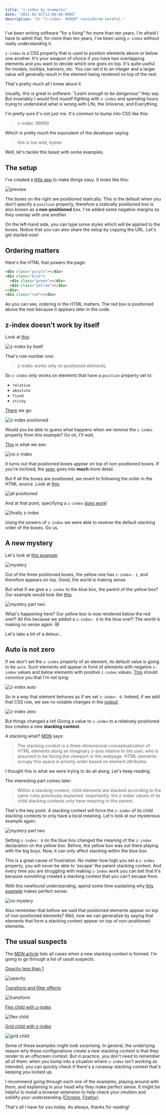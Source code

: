 ```yaml
---
title: "z-index by examples"
date: "2021-02-01T12:00:00.000Z"
description: "Or “z-index: 99999” considered harmful."
---
```


I've been writing software "for a living" for more than ten years. I'm
afraid I have to admit that, for more than ten years, I've been using
`z-index` without really understanding it.

`z-index` is a CSS property that is used to position elements above or
below one another. It's your weapon of choice if you have two overlapping
elements and you want to decide which one goes on top. It's quite useful
for modals, tooltips, banners, etc. You can set it to an integer and a
larger value will generally result in the element being rendered on top of
the rest.

That's pretty much all I knew about it.

Usually, this is great in software: _"Learn enough to be dangerous"_ they
say. But invariably I would find myself fighting with `z-index` and
spending hours trying to understand what is wrong with Life, the Universe,
and Everything.

I'm pretty sure it's not just me. It's common to bump into CSS like this:

> z-index: 99999

Which is pretty much the equivalent of the developer saying:

> this is too wild, byeee

Well, let's tackle this beast with some examples.

## The setup

I've created a [little app](https://z-index.juliu.is) to make things easy. It looks like this:

![preview](./preview.png)

The boxes on the right are positioned statically. This is the default when
you don't specify a `position` property, therefore a statically positioned
box is also known as a **non-positioned** box. I've added some negative
margins so they overlap with one another.

On the left-hand side, you can type some styles which will be applied to
the boxes. Notice that you can also share the setup by copying the URL.
Let's get started now!

## Ordering matters

Here's the HTML that powers the page:

```html
<div class="purple"></div>
<div class="blue">
  <div class="green"></div>
  <div class="yellow"></div>
</div>
<div class="red"></div>
```

As you can see, ordering in the HTML matters. The red box is positioned
above the rest because it appears later in the code.

## z-index doesn't work by itself

Look at [this](https://z-index.juliu.is/?css=p%2Bz-index%3A%209999):

![z-index by itself](./z-index-alone.png)

That's rule number one:

> z-index works only on positioned elements.

So `z-index` only works on elements that have a `position` property set to:

- `relative`
- `absolute`
- `fixed`
- `sticky`

[There](https://z-index.juliu.is/?css=p%2Bposition%3A%20relative%3Bz-index%3A%209999) we go:

![z-index positioned](./z-index-positioned.png)

Would you be able to guess what happens when we remove the `z-index`
property from this example? Go on, I'll wait.

[This](https://z-index.juliu.is/?css=p%2Bposition%3A%20relative) is what we see:

![no z-index](./no-z-index.png)

It turns out that positioned boxes appear on top of non-positioned boxes.
If you're inclined, the [spec](https://www.w3.org/TR/CSS2/zindex.html) goes
into **much** more detail.

But if all the boxes are positioned, we revert to following the order in
the HTML source. Look at
[this](https://z-index.juliu.is/?css=b%2Bposition%3A%20relative%7Cp%2Bposition%3A%20relative%7Cr%2Bposition%3A%20relative):

![all positioned](./all-positioned.png)

And at that point, specifying a `z-index` [does
work](https://z-index.juliu.is/?css=b%2Bposition%3A%20relative%3Bz-index%3A%201%7Cp%2Bposition%3A%20relative%3Bz-index%3A%202%7Cr%2Bposition%3A%20relative)!

![finally z-index](./finally-z-index.png)

Using the powers of `z-index` we were able to reverse the default stacking order of
the boxes. Go us.

## A new mystery

Let's look at [this
example](https://z-index.juliu.is/?css=b%2Bposition%3A%20relative%7Cr%2Bposition%3A%20relative%7Cy%2Bposition%3A%20relative%3Bz-index%3A%201%3Bheight%3A%20200px):

![mystery](./mystery.png)

Out of the three positioned boxes, the yellow one has `z-index: 1`, and
therefore appears on top. Good, the world is making sense.

But what if we give a `z-index` to the blue box, the parent of the yellow box? Our
example would look like
[this](https://z-index.juliu.is/?css=b%2Bposition%3A%20relative%3Bz-index%3A%200%7Cr%2Bposition%3A%20relative%7Cy%2Bposition%3A%20relative%3Bz-index%3A%201%3Bheight%3A%20200px):

![mystery part two](./mystery-two.png)

What's happening here? Our yellow box is now rendered below the red one?!
All this because we added a `z-index: 0` to the blue one?! The world is
making no sense again. 😿

Let's take a bit of a detour...

## Auto is not zero

If we don't set the `z-index` property of an element, its default value is
going to be `auto`. Such elements will appear in front of elements with
negative `z-index` values and below elements with positive `z-index`
values.
[This](https://z-index.juliu.is/?css=b%2Bposition%3A%20relative%7Cp%2Bposition%3A%20relative%3Bz-index%3A%201%7Cr%2Bposition%3A%20relative%3Bz-index%3A%20-1)
should convince you that I'm not lying:

![z-index auto](./z-index-auto.png)

So in a way that element behaves as if we set `z-index: 0`. Indeed, if we
add that CSS rule, we see no notable changes in the
[output](https://z-index.juliu.is/?css=b%2Bposition%3A%20relative%3Bz-index%3A%200%7Cp%2Bposition%3A%20relative%3Bz-index%3A%201%7Cr%2Bposition%3A%20relative%3Bz-index%3A%20-1):

![z-index zero](./z-index-zero.png)

But things changed a lot! Giving a value to `z-index` to a relatively
positioned box creates a new **stacking context**.

A stacking what?
[MDN](https://developer.mozilla.org/en-US/docs/Web/CSS/CSS_Positioning/Understanding_z_index/The_stacking_context) says:

> The stacking context is a three-dimensional conceptualization of HTML
> elements along an imaginary z-axis relative to the user, who is assumed
> to be facing the viewport or the webpage. HTML elements occupy this space
> in priority order based on element attributes.

I thought this is what we were trying to do all along. Let's keep reading.

The interesting part comes later:

> Within a stacking context, child elements are stacked according to the
> same rules previously explained. Importantly, the z-index values of its
> child stacking contexts only have meaning in this parent.

That's the key point. A stacking context will force the `z-index` of its
child stacking contexts to only have a local meaning. Let's look at our
mysterious example again:

![mystery part two](./mystery-two.png)

Setting `z-index: 0` on the blue box changed the meaning of the `z-index`
declaration on the yellow box. Before, the yellow box was out there playing
with the big boys. Now, it can only affect stacking within the blue box.

This is a great cause of frustration. No matter how high you set a
`z-index` property, you will _never_ be able to 'escape' the parent
stacking context.  And every time you are struggling with making `z-index`
work you can bet that it's because _something_ created a stacking context
that you can't escape from.

With this newfound understanding, spend some time explaining why [this
example](https://z-index.juliu.is/?css=b%2Bposition%3A%20relative%3Bz-index%3A%201%7Cg%2Bposition%3A%20relative%3Bz-index%3A%2010%7Cp%2Bposition%3A%20relative%3Bz-index%3A%202%7Cr%2Bposition%3A%20relative%7Cy%2Bposition%3A%20relative%3Bz-index%3A%205%3Bheight%3A%20200px) makes perfect sense:

![no mystery](./no-mystery.png)

Also remember that before we said that positioned elements appear on top of
non-positioned elements? Well, now we can generalize by saying that
elements that form a stacking context appear on top of non-positioned
elements.

## The usual suspects

The
[MDN article](https://developer.mozilla.org/en-US/docs/Web/CSS/CSS_Positioning/Understanding_z_index/The_stacking_context)
lists all cases when a new stacking context is formed. I'm going to go through a
list of usual suspects.

[Opacity less than 1](https://z-index.juliu.is/?css=p%2Bopacity%3A%200.90)

![opacity](./opacity.png)

[Transform and filter effects](https://z-index.juliu.is/?css=p%2Btransform%3A%20rotate(30deg))

![transform](./transform.png)

[Flex child with z-index](https://z-index.juliu.is/?css=b%2Bdisplay%3A%20flex%7Cp%2Bposition%3A%20relative%3Bz-index%3A%201%7Cy%2Bz-index%3A%202)

![flex child](./flex-child.png)

[Grid child with z-index](https://z-index.juliu.is/?css=b%2Bdisplay%3A%20grid%7Cg%2Bz-index%3A%202%7Cp%2Bposition%3A%20relative%3Bz-index%3A%201)

![grid child](./grid-child.png)

Some of these examples might look surprising. In general, the underlying
reason why these configurations create a new stacking context is that they
render to an offscreen context. But in practice, you don't need to remember
all of them: when you bump into a situation where `z-index` isn't working
as intended, you can quickly check if there's a runaway stacking context
that's keeping you locked up.

I recommend going through each one of the examples, playing around with
them, and explaining in your head why they make perfect sense. It might be
helpful to install a browser extension to help check your intuition and
solidify your understanding
([Chrome](https://chrome.google.com/webstore/detail/z-context/jigamimbjojkdgnlldajknogfgncplbh),
[Firefox](https://addons.mozilla.org/en-GB/firefox/addon/devtools-z-index/)).

That's all I have for you today. As always, thanks for reading!
